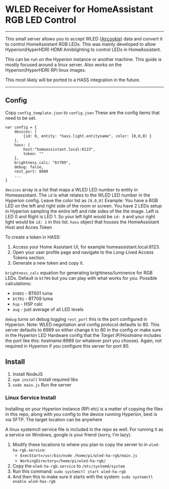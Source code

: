 # WLED Receiver for HomeAssistant RGB LED Control
----
This small server allows you to accept WLED ([Aircookie](https://github.com/Aircoookie/WLED)) data and convert it to control HomeAssistant RGB LEDs. This was mainly developed to allow Hyperion(HyperHDR) HDMI Amiblighting to control LEDs in HomeAssistant.

This can be run on the Hyperion instance or another machine. This guide is mostly focused around a linux server. Also works on the Hyperion(HyperHDR) RPi linux images.

This most likely will be ported to a HASS integration in the future.

----

## Config


Copy `config_template.json` to `config.json`
These are the config items that need to be set.
```
var config = {
    devices: [
        {id: 0, entity: "hass.light.entityname", color: [0,0,0] }
    ],
    hass: {
        host:"homeassistant.local:8123",
        token: ""
    },
    brightness_calc: "bt709",
    debug: false,
    rest_port: 8989
    ...
}
```
`devices` array is a list that maps a WLED LED number to entity in Homeassistant. The `id` is what relates to the WLED LED number in the Hyperion config. Leave the color list as `[0,0,0]`
Example: You have a RGB LED on the left and right side of the room or screen. You have 2 LEDs setup in Hyperion sampling the entire left and ride sides of the the image. Left is LED 0 and Right is LED 1. So your left light would be `id: 0` and your right light would be `id: 1` in this list.
`hass` object that houses the HomeAssistant Host and Acces Token

To create a token in HASS:
1. Access your Home Assistant UI, for example homeassistant.local:8123.
2. Open your user profile page and navigate to the Long-Lived Access Tokens section.
3. Generate a new token and copy it.

`brightness_calc` equation for generating brightness/luminence for RGB LEDs. Default is `bt709` but you can play with what works for you.
Possible calculations:
* `bt601` - BT601 luma
* `bt701` - BT709 luma
* `hsp` - HSP calc
* `avg` - just average of all LED levels
  
`debug` turns on debug logging
`rest_port` this is the port configured in Hyperion. Note: WLED negotiation and config protocol defaults to 80. This server defaults to 8989 so either change it to 80 in the config or make sure in the Hyperion LED Hardware config that the _Target IP/Hostname_ includes the port like this: _hostname_:8989 (or whatever port you choose). Again, not required in Hyperion if you configure this server for port 80.

## Install
1. Install NodeJS
2. `npm install` Install required libs
3. `node main.js` Run the server

### Linux Service Install
Installing on your Hyperion instance (RPi etc) is a matter of copying the files in this repo, along with you config to the device running Hyperion, best is via SFTP. The target location can be anywhere

A linux systemctl service file is included in the repo as well. For running it as a service on Windows, google is your friend (sorry, I'm lazy).

1. Modify these locations to where you plan to copy the server to in `wled-ha-rgb.service`:
   * `ExecStart=/usr/bin/node /home/pi/wled-ha-rgb/main.js`
   * `WorkingDirectory=/home/pi/wled-ha-rgb/`
2. Copy the `wled-ha-rgb.service` to `/etc/systemd/system`
3. Run this command: `sudo systemctl start wled-ha-rgb`
4. And then this to make sure it starts with the system: `sudo systemctl enable wled-has-rgb`

